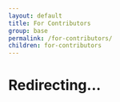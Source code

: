 ```yaml
---
layout: default
title: For Contributors
group: base
permalink: /for-contributors/
children: for-contributors
---
```


# Redirecting...

<script>
    window.location.replace("https://github.com/CryptoKami/cryptokami-sl/blob/develop/CONTRIBUTING.md");
</script>
